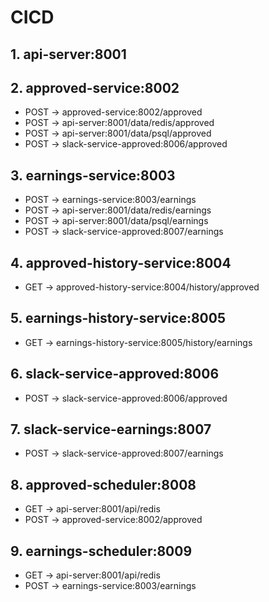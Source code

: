 # CICD

## 1. api-server:8001


## 2. approved-service:8002
  - POST -> approved-service:8002/approved
  - POST -> api-server:8001/data/redis/approved
  - POST -> api-server:8001/data/psql/approved
  - POST -> slack-service-approved:8006/approved
  

## 3. earnings-service:8003
  - POST -> earnings-service:8003/earnings
  - POST -> api-server:8001/data/redis/earnings
  - POST -> api-server:8001/data/psql/earnings
  - POST -> slack-service-approved:8007/earnings
  
## 4. approved-history-service:8004
 - GET -> approved-history-service:8004/history/approved
 
## 5. earnings-history-service:8005
 - GET -> earnings-history-service:8005/history/earnings

## 6. slack-service-approved:8006
  - POST -> slack-service-approved:8006/approved
  
## 7. slack-service-earnings:8007
  - POST -> slack-service-approved:8007/earnings
  
## 8. approved-scheduler:8008
 - GET -> api-server:8001/api/redis
 - POST -> approved-service:8002/approved

## 9. earnings-scheduler:8009
 - GET -> api-server:8001/api/redis
 - POST -> earnings-service:8003/earnings
 
